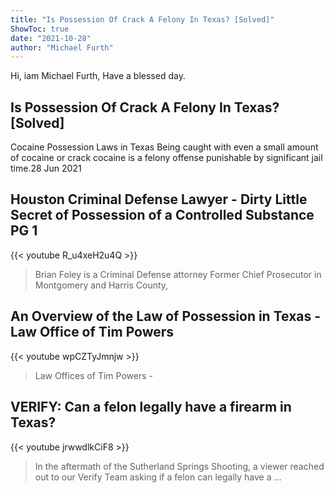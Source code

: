 ```yaml
---
title: "Is Possession Of Crack A Felony In Texas? [Solved]"
ShowToc: true 
date: "2021-10-28"
author: "Michael Furth" 
---
```


Hi, iam Michael Furth, Have a blessed day.
## Is Possession Of Crack A Felony In Texas? [Solved]
Cocaine Possession Laws in Texas Being caught with even a small amount of cocaine or crack cocaine is a felony offense punishable by significant jail time.28 Jun 2021

## Houston Criminal Defense Lawyer - Dirty Little Secret of Possession of a Controlled Substance PG 1
{{< youtube R_u4xeH2u4Q >}}
>Brian Foley is a Criminal Defense attorney Former Chief Prosecutor in Montgomery and Harris County, 

## An Overview of the Law of Possession in Texas - Law Office of Tim Powers
{{< youtube wpCZTyJmnjw >}}
>Law Offices of Tim Powers - 

## VERIFY: Can a felon legally have a firearm in Texas?
{{< youtube jrwwdlkCiF8 >}}
>In the aftermath of the Sutherland Springs Shooting, a viewer reached out to our Verify Team asking if a felon can legally have a ...

